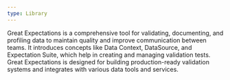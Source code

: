 ```yaml
---
type: Library
---
```


Great Expectations is a comprehensive tool for validating, documenting, and profiling data to maintain quality and improve communication between teams. It introduces concepts like Data Context, DataSource, and Expectation Suite, which help in creating and managing validation tests. Great Expectations is designed for building production-ready validation systems and integrates with various data tools and services.
